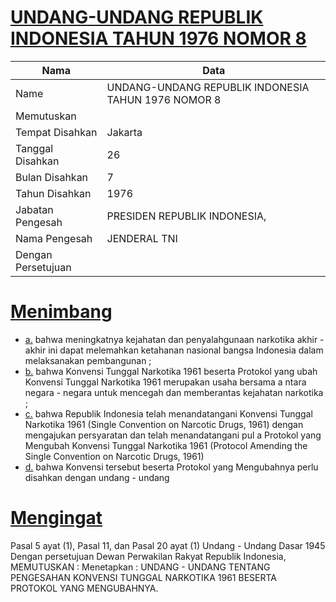 # [UNDANG-UNDANG REPUBLIK INDONESIA TAHUN 1976 NOMOR 8](http://example.org/legal/document/uu/1976/8)

| Nama | Data |
| ------ | ----- |
|Name|UNDANG-UNDANG REPUBLIK INDONESIA TAHUN 1976 NOMOR 8|
|Memutuskan||
|Tempat Disahkan|Jakarta|
|Tanggal Disahkan|26|
|Bulan Disahkan|7|
|Tahun Disahkan|1976|
|Jabatan Pengesah|PRESIDEN REPUBLIK INDONESIA,|
|Nama Pengesah|JENDERAL TNI|
|Dengan Persetujuan||
# [Menimbang](http://example.org/legal/document/uu/1976/8/menimbang)

* [a.](http://example.org/legal/document/uu/1976/8/menimbang/point/a) bahwa meningkatnya kejahatan dan penyalahgunaan narkotika akhir - akhir ini dapat melemahkan ketahanan nasional bangsa Indonesia dalam melaksanakan pembangunan ;
* [b.](http://example.org/legal/document/uu/1976/8/menimbang/point/b) bahwa Konvensi Tunggal Narkotika 1961 beserta Protokol yang ubah Konvensi Tunggal Narkotika 1961 merupakan usaha bersama a ntara negara - negara untuk mencegah dan memberantas kejahatan narkotika ;
* [c.](http://example.org/legal/document/uu/1976/8/menimbang/point/c) bahwa Republik Indonesia telah menandatangani Konvensi Tunggal Narkotika 1961 (Single Convention on Narcotic Drugs, 1961) dengan mengajukan persyaratan dan telah menandatangani pul a Protokol yang Mengubah Konvensi Tunggal Narkotika 1961 (Protocol Amending the Single Convention on Narcotic Drugs, 1961)
* [d.](http://example.org/legal/document/uu/1976/8/menimbang/point/d) bahwa Konvensi tersebut beserta Protokol yang Mengubahnya perlu disahkan dengan undang - undang
# [Mengingat](http://example.org/legal/document/uu/1976/8/mengingat)
Pasal 5 ayat (1), Pasal 11, dan Pasal 20 ayat (1) Undang - Undang Dasar 1945 Dengan persetujuan Dewan Perwakilan Rakyat Republik Indonesia, MEMUTUSKAN : Menetapkan : UNDANG - UNDANG TENTANG PENGESAHAN KONVENSI TUNGGAL NARKOTIKA 1961 BESERTA PROTOKOL YANG MENGUBAHNYA.